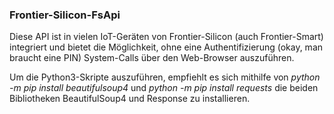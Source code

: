 ### Frontier-Silicon-FsApi

Diese API ist in vielen IoT-Geräten von Frontier-Silicon (auch Frontier-Smart) integriert und bietet die Möglichkeit, ohne eine Authentifizierung (okay, man braucht eine PIN) System-Calls über den Web-Browser auszuführen.

Um die Python3-Skripte auszuführen, empfiehlt es sich mithilfe von _python -m pip install beautifulsoup4_ und _python -m pip install requests_ die beiden Bibliotheken BeautifulSoup4 und Response zu installieren. 
